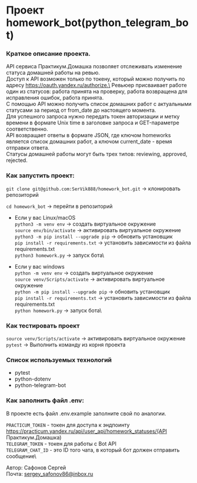 # Проект homework_bot(python_telegram_bot)

### Краткое описание проекта.
API сервиса Практикум.Домашка позволяет отслеживать изменение статуса домашней работы на ревью.\
Доступ к API возможен только по токену, который можно получить по адресу https://oauth.yandex.ru/authorize.\
Ревьюер присваивает работе один из статусов: работа принята на проверку, работа возвращена для исправления ошибок, работа принята.\
С помощью API можно получить список домашних работ с актуальными статусами за период от from_date до настоящего момента.\
Для успешного запроса нужно передать токен авторизации и метку времени в формате Unix time в заголовке запроса и GET-параметре соответственно.\
API возвращает ответы в формате JSON, где ключом homeworks является список домашних работ, а ключом current_date - время отправки ответа.\
Статусы домашней работы могут быть трех типов: reviewing, approved, rejected.

### Как запустить проект:

`git clone git@github.com:SerVik888/homework_bot.git` -> клонировать репозиторий

`cd homework_bot` -> перейти в репозиторий

* Если у вас Linux/macOS\
    `python3 -m venv env` -> создать виртуальное окружение\
    `source env/bin/activate` -> активировать виртуальное окружение\
    `python3 -m pip install --upgrade pip` -> обновить установщик\
    `pip install -r requirements.txt` -> установить зависимости из файла requirements.txt\
    `python3 homework.py` -> запуск бота\

* Если у вас windows\
    `python -m venv env` -> создать виртуальное окружение\
    `source venv/Scripts/activate` -> активировать виртуальное окружение\
    `python -m pip install --upgrade pip` -> обновить установщик\
    `pip install -r requirements.txt` -> установить зависимости из файла requirements.txt\
    `python homework.py` -> запуск бота\

### Как тестировать проект
`source venv/Scripts/activate` -> активировать виртуальное окружение\
`pytest` -> Выполнить команду из корня проекта

### Cписок используемых технологий
- pytest
- python-dotenv
- python-telegram-bot

### Как заполнить файл .env:
В проекте есть файл .env.example заполните свой по аналогии.

`PRACTICUM_TOKEN` - токен для доступа к эндпоинту https://practicum.yandex.ru/api/user_api/homework_statuses/(API Практикум.Домашка)\
`TELEGRAM_TOKEN` - токен для работы с Bot API\
`TELEGRAM_CHAT_ID` - это ID того чата, в который бот должен отправить сообщение\

Автор: Сафонов Сергей\
Почта: [sergey_safonov86@inbox.ru](mailto:sergey_safonov86@inbox.ru)